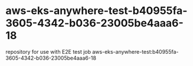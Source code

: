 # aws-eks-anywhere-test-b40955fa-3605-4342-b036-23005be4aaa6-18
repository for use with E2E test job aws-eks-anywhere-test:b40955fa-3605-4342-b036-23005be4aaa6-18
